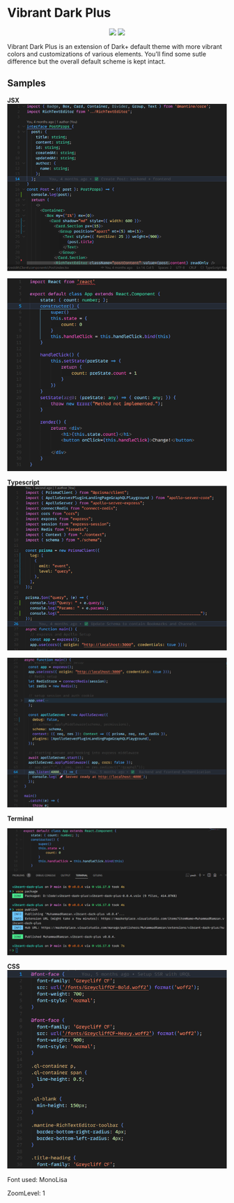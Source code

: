 # Vibrant Dark Plus

<p align="center">
<a href="https://marketplace.visualstudio.com/items?itemName=MuhammadRamzan.vibrant-dark-plus#review-details"><img src="https://vsmarketplacebadge.apphb.com/rating-star/MuhammadRamzan.vibrant-dark-plus.svg?style=for-the-badge&colorA=FBBD30&colorB=F2AA08"/></a> <a href="https://marketplace.visualstudio.com/items?itemName=MuhammadRamzan.vibrant-dark-plus"><img src="https://vsmarketplacebadge.apphb.com/downloads-short/MuhammadRamzan.vibrant-dark-plus.svg?style=for-the-badge&colorA=5DDB61&colorB=4BC74F&label=DOWNLOADS"/></a> 
</p>
Vibrant Dark Plus is an extension of Dark+ default theme with more vibrant colors and customizations of various elements. You'll find some sutle difference but the overall default scheme is kept intact.

## Samples
**JSX**
![JSX1](samples/jsx-1.png)

![JSX2](samples/JSX.png)

**Typescript** 
![TS1](samples/ts-1.png)

![TS2](samples/ts-2.png)

**Terminal**

![terminal](samples/terminal.png)

**CSS**
![CSS](samples/css.png)


Font used: MonoLisa

ZoomLevel: 1